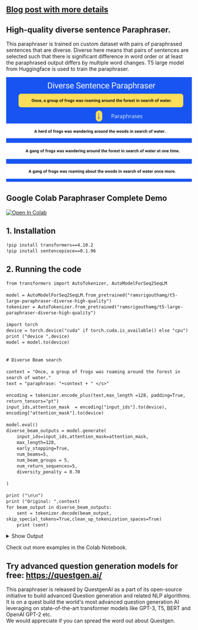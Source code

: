 ## [Blog post with more details](https://towardsdatascience.com/high-quality-sentence-paraphraser-using-transformers-in-nlp-c33f4482856f)

## High-quality diverse sentence Paraphraser.

This paraphraser is trained on custom dataset with pairs of paraphrased sentences that are diverse. Diverse here means that pairs of sentences are selected such that there is significant difference in word order or at least the paraphrased output differs by multiple word changes. T5 large model from Huggingface is used to train the paraphraser.

<img src= './Diverse Sentence Paraphraser.png' > 



##  Google Colab Paraphraser Complete Demo
[![Open In Colab](https://colab.research.google.com/assets/colab-badge.svg)](https://colab.research.google.com/drive/16zHH-g9z5S_gUQQk7vOxUfpT085wTQ9Z?usp=sharing)

## 1. Installation
```
!pip install transformers==4.10.2
!pip install sentencepiece==0.1.96
```

## 2. Running the code
```
from transformers import AutoTokenizer, AutoModelForSeq2SeqLM

model = AutoModelForSeq2SeqLM.from_pretrained("ramsrigouthamg/t5-large-paraphraser-diverse-high-quality")
tokenizer = AutoTokenizer.from_pretrained("ramsrigouthamg/t5-large-paraphraser-diverse-high-quality")

import torch
device = torch.device("cuda" if torch.cuda.is_available() else "cpu")
print ("device ",device)
model = model.to(device)


# Diverse Beam search

context = "Once, a group of frogs was roaming around the forest in search of water."
text = "paraphrase: "+context + " </s>"

encoding = tokenizer.encode_plus(text,max_length =128, padding=True, return_tensors="pt")
input_ids,attention_mask  = encoding["input_ids"].to(device), encoding["attention_mask"].to(device)

model.eval()
diverse_beam_outputs = model.generate(
    input_ids=input_ids,attention_mask=attention_mask,
    max_length=128,
    early_stopping=True,
    num_beams=5,
    num_beam_groups = 5,
    num_return_sequences=5,
    diversity_penalty = 0.70

)

print ("\n\n")
print ("Original: ",context)
for beam_output in diverse_beam_outputs:
    sent = tokenizer.decode(beam_output, skip_special_tokens=True,clean_up_tokenization_spaces=True)
    print (sent)
```
<details>
<summary>Show Output</summary>

```
Original:  Once, a group of frogs was roaming around the forest in search of water.
paraphrasedoutput: A herd of frogs was wandering around the woods in search of water.
paraphrasedoutput: A herd of frogs was wandering around the woods in search of water.
paraphrasedoutput: A gang of frogs was wandering around the forest in search of water at one time.
paraphrasedoutput: A herd of frogs was swaning around the woods in search of water.
paraphrasedoutput: A gang of frogs was roaming about the woods in search of water once more.

```
</details>

Check out more examples in the Colab Notebook.

## Try advanced question generation models for free:  https://questgen.ai/  


This paraphraser is released by QuestgenAI as a part of its open-source initiative to build advanced Question generation and related NLP algorithms. It is on a quest build the world's most advanced question generation AI leveraging on state-of-the-art transformer models like GPT-3, T5, BERT and OpenAI GPT-2 etc. <br>
We would appreciate if you can spread the word out about Questgen.
